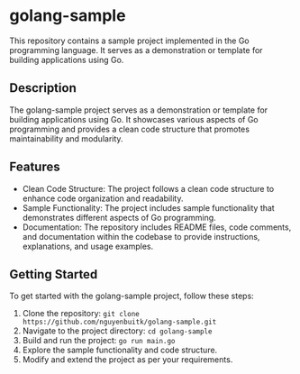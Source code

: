 # golang-sample
This repository contains a sample project implemented in the Go programming language. It serves as a demonstration or template for building applications using Go.

## Description

The golang-sample project serves as a demonstration or template for building applications using Go. It showcases various aspects of Go programming and provides a clean code structure that promotes maintainability and modularity.

## Features

- Clean Code Structure: The project follows a clean code structure to enhance code organization and readability.
- Sample Functionality: The project includes sample functionality that demonstrates different aspects of Go programming.
- Documentation: The repository includes README files, code comments, and documentation within the codebase to provide instructions, explanations, and usage examples.

## Getting Started

To get started with the golang-sample project, follow these steps:

1. Clone the repository: `git clone https://github.com/nguyenbuitk/golang-sample.git`
2. Navigate to the project directory: `cd golang-sample`
3. Build and run the project: `go run main.go`
4. Explore the sample functionality and code structure.
5. Modify and extend the project as per your requirements.
